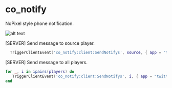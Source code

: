# co_notify

NoPixel style phone notification.

![alt text](https://cdn.discordapp.com/attachments/769585952389070849/822017853347069952/unknown.png)


[SERVER] Send message to source player. 
```lua
  TriggerClientEvent('co_notify:client:SendNotifys', source, { app = "twitter" , title = "Title", content = "message"   })
```
[SERVER] Send message to all players. 
```lua
for _, i in ipairs(players) do
   TriggerClientEvent('co_notify:client:SendNotifys', i, { app = "twitter" , title = "Title", content = "message"  })
end
```
